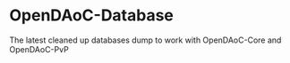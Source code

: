 # OpenDAoC-Database
The latest cleaned up databases dump to work with OpenDAoC-Core and OpenDAoC-PvP
